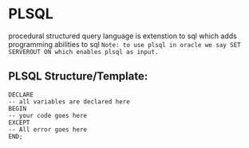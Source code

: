 # PLSQL
procedural structured query language is extenstion to sql which adds programming abilities to sql
`Note: to use plsql in oracle we say SET SERVEROUT ON which enables plsql as input.`
## PLSQL Structure/Template:
```
DECLARE
-- all variables are declared here
BEGIN
-- your code goes here
EXCEPT
-- All error goes here
END;
```
